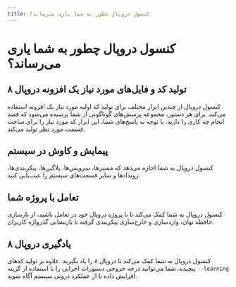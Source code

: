 ```yaml
---
title: کنسول دروپال چطور به شما یاری می‌رساند؟
---
```

# کنسول دروپال چطور به شما یاری می‌رساند؟

## تولید کد و فایل‌های مورد نیاز یک افزونه دروپال ۸
کنسول دروپال از چندین ابزار مختلف برای تولید کد اولیه مورد نیاز یک افزونه استفاده می‌کند. برای هر دستور، مجموعه پرسش‌های گوناگونی از شما پرسیده می‌شود که قصد انجام چه کاری را دارید. با توجه به پاسخ‌های شما، این ابزار کد مورد نیاز را برای ساخت قسمت مورد نظر تولید می‌کند.

## پیمایش و کاوش در سیستم
کنسول دروپال به شما اجازه می‌دهد که مسیرها، سرویس‌ها، پلاگین‌ها، پیکربندی‌ها، رویدادها و سایر قسمت‌های سیستم را عیب‌یابی کنید.

## تعامل با پروژه شما
کنسول دروپال به شما کمک می‌کند تا با پروژه دروپال خود در تعامل باشید، از بازسازی حافظه نهان، واردسازی و خارج‌سازی پیکربندی گرفته تا بازنشانی گذرواژه کاربران.

## یادگیری دروپال ۸
کنسول دروپال به شما کمک می‌کند تا دروپال ۸ را یاد بگیرید. علاوه بر تولید کدهای پیچیده، شما می‌توانید درجه خروجی دستورات اجرایی را با استفاده از گزینه `--learning` افزایش داده تا از عملکرد درونی سیستم آگاه شوید.
